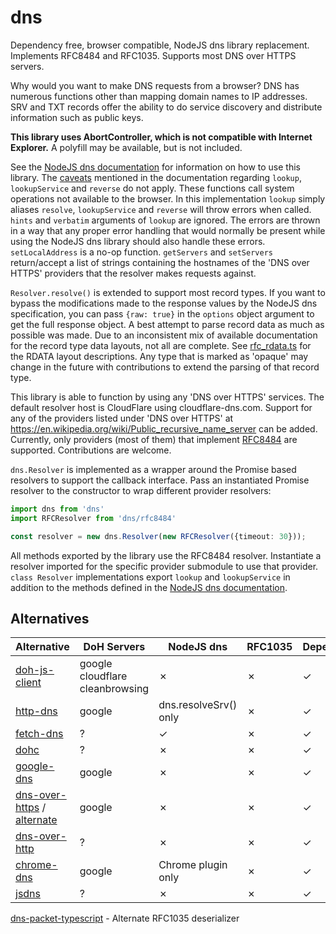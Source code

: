 # dns
Dependency free, browser compatible, NodeJS dns library replacement. Implements RFC8484 and RFC1035.
Supports most DNS over HTTPS servers.

Why would you want to make DNS requests from a browser? DNS has numerous
functions other than mapping domain names to IP addresses. SRV and TXT records offer the ability to do service discovery
and distribute information such as public keys.

**This library uses AbortController, which is not compatible with Internet Explorer.** A polyfill may be available,
but is not included.

See the [NodeJS dns documentation](https://nodejs.org/api/dns.html) for information on how to use this library.
The [caveats](https://nodejs.org/api/dns.html#dns_implementation_considerations) mentioned in the documentation
regarding `lookup`, `lookupService` and `reverse` do not apply. These functions call system operations not available to
the browser. In this implementation `lookup` simply aliases `resolve`, `lookupService` and `reverse` will throw errors
when called. `hints` and `verbatim` arguments of `lookup` are ignored. The errors are thrown in a way that any proper
error handling that would normally be present while using the NodeJS dns library should also handle these errors.
`setLocalAddress` is a no-op function. `getServers` and `setServers` return/accept a list of strings containing the
hostnames of the 'DNS over HTTPS' providers that the resolver makes requests against.

`Resolver.resolve()` is extended to support most record types. If you want to bypass the modifications made to the response 
values by the NodeJS dns specification, you can pass `{raw: true}` in the `options` object argument to get the full response object.
A best attempt to parse record data as much as possible was made. Due to an inconsistent mix of available documentation 
for the record type data layouts, not all are complete. See [rfc_rdata.ts](src/rfc_rdata.ts) for the RDATA layout descriptions.
Any type that is marked as 'opaque' may change in the future with contributions to extend the parsing of that record type.

This library is able to function by using any 'DNS over HTTPS' services. The default resolver host is CloudFlare using 
cloudflare-dns.com. Support for any of the providers listed under 'DNS over HTTPS' at https://en.wikipedia.org/wiki/Public_recursive_name_server 
can be added. Currently, only providers (most of them) that implement [RFC8484](https://tools.ietf.org/html/rfc8484) are supported. Contributions are welcome.

`dns.Resolver` is implemented as a wrapper around the Promise based resolvers to support the callback interface. Pass an
instantiated Promise resolver to the constructor to wrap different provider resolvers:

```typescript
import dns from 'dns'
import RFCResolver from 'dns/rfc8484'

const resolver = new dns.Resolver(new RFCResolver({timeout: 30}));
```

All methods exported by the library use the RFC8484 resolver. Instantiate a resolver imported for the specific
provider submodule to use that provider. `class Resolver` implementations export `lookup` and `lookupService` in
addition to the methods defined in the [NodeJS dns documentation](https://nodejs.org/api/dns.html).


## Alternatives

| Alternative | DoH Servers | NodeJS dns | RFC1035 | Dependencies |
| ----------- | ----------- | ---------- | ------- | ------------ |
| [doh-js-client](https://www.npmjs.com/package/doh-js-client) | google cloudflare cleanbrowsing | ✗ | ✗ | ✓ |
| [http-dns](https://www.npmjs.com/package/http-dns) | google | dns.resolveSrv() only | ✗ | ✓ |
| [fetch-dns](https://www.npmjs.com/package/fetch-dns) | ? | ✓ | ✗ | ✓ |
| [dohc](https://www.npmjs.com/package/dohc) | ? | ✗ | ✗ | ✓ |
| [google-dns](https://www.npmjs.com/package/google-dns) | google | ✗ | ✗ |  ✓ |
| [dns-over-https](https://www.npmjs.com/package/dns-over-https) / [alternate](https://www.npmjs.com/package/@leeroy/dns-over-https) | google | ✗ | ✗ | ✓ |
| [dns-over-http](https://www.npmjs.com/package/dns-over-http) | ? | ✗ | ✗ | ✓ |
| [chrome-dns](https://www.npmjs.com/package/chrome-dns) | google | Chrome plugin only | ✗ |  ✓ |
| [jsdns](https://www.npmjs.com/package/jsdns) | ? | ✗ | ✗ | ✓ |

[dns-packet-typescript](https://www.npmjs.com/package/dns-packet-typescript) - Alternate RFC1035 deserializer
